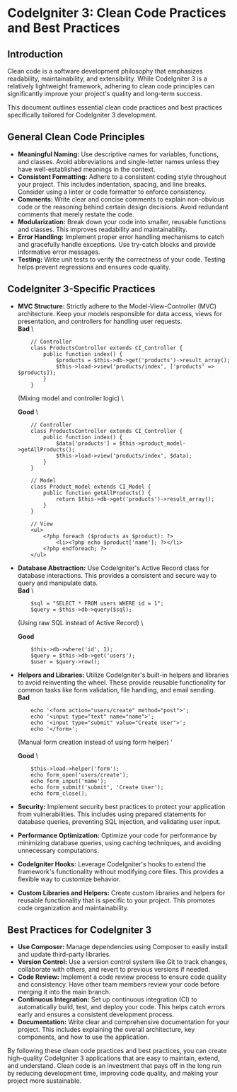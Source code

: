 # CodeIgniter 3: Clean Code Practices and Best Practices

## Introduction

Clean code is a software development philosophy that emphasizes readability, maintainability, and extensibility. While CodeIgniter 3 is a relatively lightweight framework, adhering to clean code principles can significantly improve your project's quality and long-term success.

This document outlines essential clean code practices and best practices specifically tailored for CodeIgniter 3 development.

## General Clean Code Principles

-   **Meaningful Naming:** Use descriptive names for variables, functions, and classes. Avoid abbreviations and single-letter names unless they have well-established meanings in the context.
-   **Consistent Formatting:** Adhere to a consistent coding style throughout your project. This includes indentation, spacing, and line breaks. Consider using a linter or code formatter to enforce consistency.
-   **Comments:** Write clear and concise comments to explain non-obvious code or the reasoning behind certain design decisions. Avoid redundant comments that merely restate the code.
-   **Modularization:** Break down your code into smaller, reusable functions and classes. This improves readability and maintainability.
-   **Error Handling:** Implement proper error handling mechanisms to catch and gracefully handle exceptions. Use try-catch blocks and provide informative error messages.
-   **Testing:** Write unit tests to verify the correctness of your code. Testing helps prevent regressions and ensures code quality.

## CodeIgniter 3-Specific Practices

-   **MVC Structure:** Strictly adhere to the Model-View-Controller (MVC) architecture. Keep your models responsible for data access, views for presentation, and controllers for handling user requests.\
    **Bad** \

    ```
        // Controller
        class ProductsController extends CI_Controller {
            public function index() {
                $products = $this->db->get('products')->result_array();
                $this->load->view('products/index', ['products' => $products]);
            }
        }
    ```
    (Mixing model and controller logic) \

    **Good** \

    ```
        // Controller
        class ProductsController extends CI_Controller {
            public function index() {
                $data['products'] = $this->product_model->getAllProducts();
                $this->load->view('products/index', $data);
            }
        }

        // Model
        class Product_model extends CI_Model {
            public function getAllProducts() {
                return $this->db->get('products')->result_array();
            }
        }

        // View
        <ul>
            <?php foreach ($products as $product): ?>
                <li><?php echo $product['name']; ?></li>
            <?php endforeach; ?>
        </ul>
    ```

    
-   **Database Abstraction:** Use CodeIgniter's Active Record class for database interactions. This provides a consistent and secure way to query and manipulate data. \
    **Bad** \
    ```
        $sql = "SELECT * FROM users WHERE id = 1";
        $query = $this->db->query($sql);
    ```
    (Using raw SQL instead of Active Record) \

    **Good**
    ```
        $this->db->where('id', 1);
        $query = $this->db->get('users');
        $user = $query->row();
    ```
-   **Helpers and Libraries:** Utilize CodeIgniter's built-in helpers and libraries to avoid reinventing the wheel. These provide reusable functionality for common tasks like form validation, file handling, and email sending. \
    **Bad**
    ```
        echo '<form action="users/create" method="post">';
        echo '<input type="text" name="name">';
        echo '<input type="submit" value="Create User">';
        echo '</form>';
    ```
    (Manual form creation instead of using form helper) '

    **Good** \
    ```
        $this->load->helper('form');
        echo form_open('users/create');
        echo form_input('name');
        echo form_submit('submit', 'Create User');
        echo form_close();
    ```
-   **Security:** Implement security best practices to protect your application from vulnerabilities. This includes using prepared statements for database queries, preventing SQL injection, and validating user input.
-   **Performance Optimization:** Optimize your code for performance by minimizing database queries, using caching techniques, and avoiding unnecessary computations.
-   **CodeIgniter Hooks:** Leverage CodeIgniter's hooks to extend the framework's functionality without modifying core files. This provides a flexible way to customize behavior.
-   **Custom Libraries and Helpers:** Create custom libraries and helpers for reusable functionality that is specific to your project. This promotes code organization and maintainability.

## Best Practices for CodeIgniter 3
-   **Use Composer:** Manage dependencies using Composer to easily install and update third-party libraries.
-   **Version Control:** Use a version control system like Git to track changes, collaborate with others, and revert to previous versions if needed.
-   **Code Review:** Implement a code review process to ensure code quality and consistency. Have other team members review your code before merging it into the main branch.
-   **Continuous Integration:** Set up continuous integration (CI) to automatically build, test, and deploy your code. This helps catch errors early and ensures a consistent development process.
-   **Documentation:** Write clear and comprehensive documentation for your project. This includes explaining the overall architecture, key components, and how to use the application.

By following these clean code practices and best practices, you can create high-quality CodeIgniter 3 applications that are easy to maintain, extend, and understand. Clean code is an investment that pays off in the long run by reducing development time, improving code quality, and making your project more sustainable.
